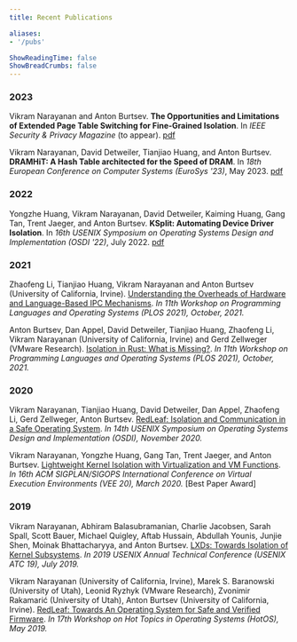 ```yaml
---
title: Recent Publications

aliases:
- '/pubs'

ShowReadingTime: false
ShowBreadCrumbs: false
---
```


### 2023

Vikram Narayanan and Anton Burtsev.
**The Opportunities and Limitations of Extended Page Table Switching for Fine-Grained Isolation**.
In _IEEE Security & Privacy Magazine_ (to appear).
[pdf](https://mars-research.github.io/doc/2023-ieee-sp-mag.pdf)


Vikram Narayanan, David Detweiler, Tianjiao Huang, and Anton Burtsev.
**DRAMHiT: A Hash Table architected for the Speed of DRAM**.  In _18th European
Conference on Computer Systems (EuroSys '23)_, May 2023.
[pdf](https://mars-research.github.io/doc/dramhit-esys23.pdf)

### 2022

Yongzhe Huang, Vikram Narayanan, David Detweiler, Kaiming Huang, Gang Tan,
Trent Jaeger, and Anton Burtsev.  **KSplit: Automating Device Driver
Isolation**.  In _16th USENIX Symposium on Operating Systems Design and
Implementation (OSDI '22)_, July 2022.
[pdf](https://mars-research.github.io/doc/ksplit-osdi22.pdf)

### 2021

Zhaofeng Li, Tianjiao Huang, Vikram Narayanan and Anton Burtsev
  (University of California, Irvine). [Understanding the Overheads of Hardware
and Language-Based IPC Mechanisms](/doc/plos21/plos21-ipc-overheads.pdf). *In 11th Workshop on Programming
Languages and Operating Systems (PLOS 2021), October, 2021.*

Anton Burtsev, Dan Appel, David Detweiler, Tianjiao Huang, Zhaofeng Li,
  Vikram Narayanan (University of California, Irvine) and Gerd Zellweger
(VMware Research). [Isolation in Rust: What is Missing?](/doc/plos21/plos21-rust-isolation.pdf). *In 11th Workshop
on Programming Languages and Operating Systems (PLOS 2021), October, 2021.*

### 2020

Vikram Narayanan, Tianjiao Huang, David Detweiler, Dan Appel, Zhaofeng
  Li, Gerd Zellweger, Anton Burtsev. [RedLeaf: Isolation and Communication in a
Safe Operating
System](https://www.usenix.org/system/files/osdi20-narayanan_vikram.pdf). *In
14th USENIX Symposium on Operating Systems Design and Implementation (OSDI),
November 2020.*

Vikram Narayanan, Yongzhe Huang, Gang Tan, Trent Jaeger, and Anton
  Burtsev. [Lightweight Kernel Isolation with Virtualization and VM
Functions](/doc/lvds-vee20.pdf). *In 16th ACM SIGPLAN/SIGOPS
International Conference on Virtual Execution Environments (VEE 20), March
2020.* [Best Paper Award]

### 2019

Vikram Narayanan, Abhiram Balasubramanian, Charlie Jacobsen, Sarah Spall,
  Scott Bauer, Michael Quigley, Aftab Hussain, Abdullah Younis, Junjie Shen,
Moinak Bhattacharyya, and Anton Burtsev. [LXDs: Towards Isolation of Kernel
Subsystems](https://www.usenix.org/system/files/atc19-narayanan.pdf). *In 2019
USENIX Annual Technical Conference (USENIX ATC 19), July 2019.*

Vikram Narayanan (University of California, Irvine), Marek S. Baranowski
  (University of Utah), Leonid Ryzhyk (VMware Research), Zvonimir Rakamarić
(University of Utah), Anton Burtsev (University of California, Irvine).
[RedLeaf: Towards An Operating System for Safe and Verified
Firmware](/doc/redleaf-hotos19.pdf). *In 17th Workshop on Hot Topics
in Operating Systems (HotOS), May 2019.*

